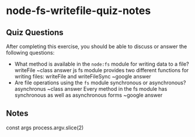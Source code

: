 # node-fs-writefile-quiz-notes

## Quiz Questions

After completing this exercise, you should be able to discuss or answer the following questions:

- What method is available in the `node:fs` module for writing data to a file?
  writeFile ~class answer
  js fs module provides two different functions for writing files: writeFile and writeFileSync ~google answer
- Are file operations using the `fs` module synchronous or asynchronous?
  asynchronus ~class answer
  Every method in the fs module has synchronous as well as asynchronous forms ~google answer

## Notes

const args process.argv.slice(2)
